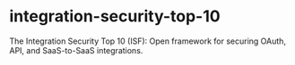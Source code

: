 # integration-security-top-10
The Integration Security Top 10 (ISF): Open framework for securing OAuth, API, and SaaS-to-SaaS integrations.
